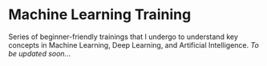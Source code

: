 # Machine Learning Training
Series of beginner-friendly trainings that I undergo to understand key concepts in Machine Learning, Deep Learning, and Artificial Intelligence.
*To be updated soon...*
